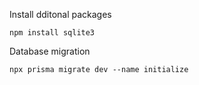 
Install dditonal packages

```shell
npm install sqlite3
```

Database migration
```shell
npx prisma migrate dev --name initialize
```